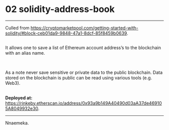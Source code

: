 # 02 solidity-address-book

---

Culled from https://cryptomarketpool.com/getting-started-with-solidity/#block-ceb01da9-9848-47a1-8dcf-85f8459b0639.

##

It allows one to save a list of Ethereum account address’s to the blockchain with an alias name. 

<br/>

As a note never save sensitive or private data to the public blockchain. Data stored on the blockchain is public can be read using various tools (e.g. Web3).

##

**Deployed at:** https://rinkeby.etherscan.io/address/0x93a9b149A40490d03aA37de469105A8049932e30.

---

Nnaemeka.
